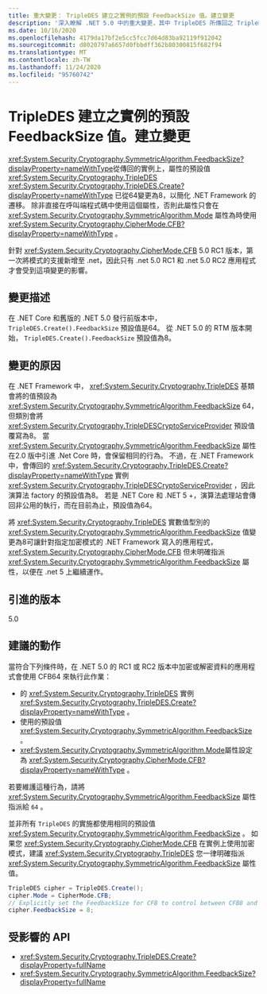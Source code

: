 ```yaml
---
title: 重大變更： TripleDES 建立之實例的預設 FeedbackSize 值。建立變更
description: '深入瞭解 .NET 5.0 中的重大變更，其中 TripleDES 所傳回之 TripleDES 實例上 FeedbackSize 屬性的預設值。 Create ( # A1 已從64變更為8。'
ms.date: 10/16/2020
ms.openlocfilehash: 4179da17bf2e5cc5fcc7d64d83ba92119f912042
ms.sourcegitcommit: d8020797a6657d0fbbdff362b80300815f682f94
ms.translationtype: MT
ms.contentlocale: zh-TW
ms.lasthandoff: 11/24/2020
ms.locfileid: "95760742"
---
```

# <a name="default-feedbacksize-value-for-instances-created-by-tripledescreate-changed"></a>TripleDES 建立之實例的預設 FeedbackSize 值。建立變更

<xref:System.Security.Cryptography.SymmetricAlgorithm.FeedbackSize?displayProperty=nameWithType>從傳回的實例上，屬性的預設值 <xref:System.Security.Cryptography.TripleDES> <xref:System.Security.Cryptography.TripleDES.Create?displayProperty=nameWithType> 已從64變更為8，以簡化 .NET Framework 的遷移。 除非直接在呼叫端程式碼中使用這個屬性，否則此屬性只會在 <xref:System.Security.Cryptography.SymmetricAlgorithm.Mode> 屬性為時使用 <xref:System.Security.Cryptography.CipherMode.CFB?displayProperty=nameWithType> 。

針對 <xref:System.Security.Cryptography.CipherMode.CFB> 5.0 RC1 版本，第一次將模式的支援新增至 .net，因此只有 .net 5.0 RC1 和 .net 5.0 RC2 應用程式才會受到這項變更的影響。

## <a name="change-description"></a>變更描述

在 .NET Core 和舊版的 .NET 5.0 發行前版本中， `TripleDES.Create().FeedbackSize` 預設值是64。 從 .NET 5.0 的 RTM 版本開始， `TripleDES.Create().FeedbackSize` 預設值為8。

## <a name="reason-for-change"></a>變更的原因

在 .NET Framework 中， <xref:System.Security.Cryptography.TripleDES> 基類會將的值預設為 <xref:System.Security.Cryptography.SymmetricAlgorithm.FeedbackSize> 64，但類別會將 <xref:System.Security.Cryptography.TripleDESCryptoServiceProvider> 預設值覆寫為8。 當 <xref:System.Security.Cryptography.SymmetricAlgorithm.FeedbackSize> 屬性在2.0 版中引進 .Net Core 時，會保留相同的行為。 不過，在 .NET Framework 中，會傳回的 <xref:System.Security.Cryptography.TripleDES.Create?displayProperty=nameWithType> 實例 <xref:System.Security.Cryptography.TripleDESCryptoServiceProvider> ，因此演算法 factory 的預設值為8。 若是 .NET Core 和 .NET 5 +，演算法處理站會傳回非公用的執行，而在目前為止，預設值為64。

將 <xref:System.Security.Cryptography.TripleDES> 實數值型別的 <xref:System.Security.Cryptography.SymmetricAlgorithm.FeedbackSize> 值變更為8可讓針對指定加密模式的 .NET Framework 寫入的應用程式， <xref:System.Security.Cryptography.CipherMode.CFB> 但未明確指派 <xref:System.Security.Cryptography.SymmetricAlgorithm.FeedbackSize> 屬性，以便在 .net 5 上繼續運作。

## <a name="version-introduced"></a>引進的版本

5.0

## <a name="recommended-action"></a>建議的動作

當符合下列條件時，在 .NET 5.0 的 RC1 或 RC2 版本中加密或解密資料的應用程式會使用 CFB64 來執行此作業：

- 的 <xref:System.Security.Cryptography.TripleDES> 實例 <xref:System.Security.Cryptography.TripleDES.Create?displayProperty=nameWithType> 。
- 使用的預設值 <xref:System.Security.Cryptography.SymmetricAlgorithm.FeedbackSize> 。
- <xref:System.Security.Cryptography.SymmetricAlgorithm.Mode>屬性設定為 <xref:System.Security.Cryptography.CipherMode.CFB?displayProperty=nameWithType> 。

若要維護這種行為，請將 <xref:System.Security.Cryptography.SymmetricAlgorithm.FeedbackSize> 屬性指派給 `64` 。

並非所有 `TripleDES` 的實施都使用相同的預設值 <xref:System.Security.Cryptography.SymmetricAlgorithm.FeedbackSize> 。 如果您 <xref:System.Security.Cryptography.CipherMode.CFB> 在實例上使用加密模式，建議 <xref:System.Security.Cryptography.TripleDES> 您一律明確指派 <xref:System.Security.Cryptography.SymmetricAlgorithm.FeedbackSize> 屬性值。

```csharp
TripleDES cipher = TripleDES.Create();
cipher.Mode = CipherMode.CFB;
// Explicitly set the FeedbackSize for CFB to control between CFB8 and CFB64.
cipher.FeedbackSize = 8;
```

## <a name="affected-apis"></a>受影響的 API

- <xref:System.Security.Cryptography.TripleDES.Create?displayProperty=fullName>
- <xref:System.Security.Cryptography.SymmetricAlgorithm.FeedbackSize?displayProperty=fullName>

<!--

### Affected APIs

- `M:System.Security.Cryptography.TripleDES.Create`
- `P:System.Security.Cryptography.SymmetricAlgorithm.FeedbackSize`

### Category

- Cryptography

-->
